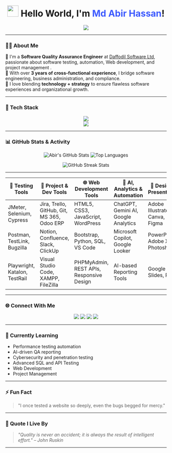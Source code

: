 
<!-- GitHub Profile README.md -->

<h1 align="center">
  <img src="https://em-content.zobj.net/source/microsoft/310/waving-hand_1f44b.png" width="35px" /> Hello World, I'm <span style="color:#3D5AFE">Md Abir Hassan</span>!
</h1>

<p align="center">
  <img src="https://readme-typing-svg.herokuapp.com/?lines=Software+Engineer+%F0%9F%92%BB;Software+Tester+%F0%9F%A7%AA;Website+Developer+%F0%9F%92%8E;Corporate+Administrator+%F0%9F%93%9C;Project+Management+Enthusiast+%F0%9F%93%96;AI+Tools+%26+Automation+Enthusiast&center=true&width=500&height=45" />
</p>


---

### 🧑‍💻 About Me

🔹 I'm a **Software Quality Assurance Engineer** at [Daffodil Software Ltd](https://daffodilsoft.com/), passionate about software testing, automation, Web development, and project management .  
🔹 With over **3 years of cross-functional experience**, I bridge software engineering, business administration, and compliance.  
🔹 I love blending **technology + strategy** to ensure flawless software experiences and organizational growth.

---

### 🧰 Tech Stack

<p align="center">
  <img src="https://skillicons.dev/icons?i=html,css,js,python,bootstrap,wordpress,jira,git,github,figma,canva,ai" /><br/>
  <img src="https://skillicons.dev/icons?i=selenium,jupyter,pytest,postman,mysql,linux,vscode,regex" />
</p>

---

### 📊 GitHub Stats & Activity

<p align="center">
  <img src="https://github-readme-stats.vercel.app/api?username=abir-software&show_icons=true&theme=radical" alt="Abir's GitHub Stats" />
  <img src="https://github-readme-stats.vercel.app/api/top-langs/?username=abir-software&layout=compact&theme=radical" alt="Top Languages" />
</p>

<p align="center">
  <img src="https://github-readme-streak-stats.herokuapp.com?user=abir-software&theme=radical" alt="GitHub Streak Stats" />
</p>

---

| 🧪 Testing Tools                  | 🎯 Project & Dev Tools                      | 🌐 Web Development Tools                | 🧠 AI, Analytics & Automation         | 🎨 Design & Presentation        |
|----------------------------------|--------------------------------------------|-----------------------------------------|--------------------------------------|--------------------------------|
| JMeter, Selenium, Cypress        | Jira, Trello, GitHub, Git, MS 365, Odoo ERP| HTML5, CSS3, JavaScript, WordPress      | ChatGPT, Gemini AI, Google Analytics | Adobe Illustrator, Canva, Figma|
| Postman, TestLink, Bugzilla      | Notion, Confluence, Slack, ClickUp         | Bootstrap, Python, SQL, VS Code         | Microsoft Copilot, Google Looker     | PowerPoint, Adobe XD, Photoshop|
| Playwright, Katalon, TestRail    | Visual Studio Code, XAMPP, FileZilla       | PHPMyAdmin, REST APIs, Responsive Design| AI-based Reporting Tools             | Google Slides, Prezi            |


---

### 🌐 Connect With Me

<p align="center">
  <a href="mailto:mdabirhassan2@gmail.com"><img src="https://img.shields.io/badge/Email-%23D14836.svg?&style=for-the-badge&logo=gmail&logoColor=white"/></a>
  <a href="https://linkedin.com/in/abirhassan2"><img src="https://img.shields.io/badge/LinkedIn-%230077B5.svg?&style=for-the-badge&logo=linkedin&logoColor=white" /></a>
  <a href="https://www.facebook.com/abirhassan2"><img src="https://img.shields.io/badge/Facebook-%231877F2.svg?&style=for-the-badge&logo=facebook&logoColor=white"/></a>
  <a href="https://wa.me/8801950191090"><img src="https://img.shields.io/badge/WhatsApp-%2325D366.svg?&style=for-the-badge&logo=whatsapp&logoColor=white"/></a>
</p>

---

### 🚀 Currently Learning

- Performance testing automation
- AI-driven QA reporting
- Cybersecurity and penetration testing
- Advanced SQL and API Testing
- Web Development
- Project Management

---

### ⚡ Fun Fact

> "I once tested a website so deeply, even the bugs begged for mercy."

---

### 🧠 Quote I Live By

> *"Quality is never an accident; it is always the result of intelligent effort." – John Ruskin*

---

